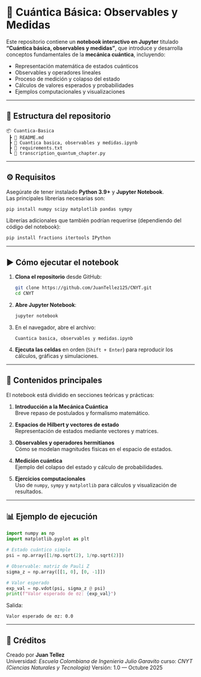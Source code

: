 # 🧠 Cuántica Básica: Observables y Medidas

Este repositorio contiene un **notebook interactivo en Jupyter** titulado **“Cuántica básica, observables y medidas”**, que introduce y desarrolla conceptos fundamentales de la **mecánica cuántica**, incluyendo:

- Representación matemática de estados cuánticos  
- Observables y operadores lineales  
- Proceso de medición y colapso del estado  
- Cálculos de valores esperados y probabilidades  
- Ejemplos computacionales y visualizaciones

---

## 📁 Estructura del repositorio

```
📦 Cuantica-Basica
 ┣ 📜 README.md
 ┣ 📓 Cuantica basica, observables y medidas.ipynb
 ┣ 📜 requirements.txt
 ┗ 📓 transcription_quantum_chapter.py
```

---

## ⚙️ Requisitos

Asegúrate de tener instalado **Python 3.9+** y **Jupyter Notebook**.  
Las principales librerías necesarias son:

```bash
pip install numpy scipy matplotlib pandas sympy
```

Librerías adicionales que también podrían requerirse (dependiendo del código del notebook):

```bash
pip install fractions itertools IPython
```

---

## ▶️ Cómo ejecutar el notebook

1. **Clona el repositorio** desde GitHub:
   ```bash
   git clone https://github.com/JuanTellez125/CNYT.git
   cd CNYT
   ```

2. **Abre Jupyter Notebook**:
   ```bash
   jupyter notebook
   ```

3. En el navegador, abre el archivo:
   ```
   Cuantica basica, observables y medidas.ipynb
   ```

4. **Ejecuta las celdas** en orden (`Shift + Enter`) para reproducir los cálculos, gráficas y simulaciones.

---

## 📘 Contenidos principales

El notebook está dividido en secciones teóricas y prácticas:

1. **Introducción a la Mecánica Cuántica**  
   Breve repaso de postulados y formalismo matemático.

2. **Espacios de Hilbert y vectores de estado**  
   Representación de estados mediante vectores y matrices.

3. **Observables y operadores hermitianos**  
   Cómo se modelan magnitudes físicas en el espacio de estados.

4. **Medición cuántica**  
   Ejemplo del colapso del estado y cálculo de probabilidades.

5. **Ejercicios computacionales**  
   Uso de `numpy`, `sympy` y `matplotlib` para cálculos y visualización de resultados.

---

## 📊 Ejemplo de ejecución

```python
import numpy as np
import matplotlib.pyplot as plt

# Estado cuántico simple
psi = np.array([1/np.sqrt(2), 1/np.sqrt(2)])

# Observable: matriz de Pauli Z
sigma_z = np.array([[1, 0], [0, -1]])

# Valor esperado
exp_val = np.vdot(psi, sigma_z @ psi)
print(f"Valor esperado de σz: {exp_val}")
```

Salida:
```
Valor esperado de σz: 0.0
```

---

## 🧩 Créditos

Creado por **Juan Tellez**  
Universidad: *Escuela Colombiana de Ingenieria Julio Garavito* 
curso: *CNYT (Ciencias Naturales y Tecnologia)* 
Versión: 1.0 — Octubre 2025
